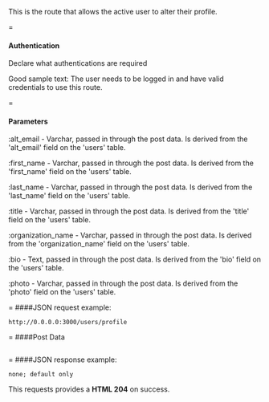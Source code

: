 This is the route that allows the active user to alter their profile.

=
#### Authentication

Declare what authentications are required

Good sample text: The user needs to be logged in and have valid credentials to use this route.

=
#### Parameters

:alt_email - Varchar, passed in through the post data. Is derived from the 'alt_email' field on the 'users' table.

:first_name - Varchar, passed in through the post data. Is derived from the 'first_name' field on the 'users' table.

:last_name - Varchar, passed in through the post data. Is derived from the 'last_name' field on the 'users' table.

:title - Varchar, passed in through the post data. Is derived from the 'title' field on the 'users' table.

:organization_name - Varchar, passed in through the post data. Is derived from the 'organization_name' field on the 'users' table. 

:bio  - Text, passed in through the post data. Is derived from the 'bio' field on the 'users' table. 

:photo - Varchar, passed in through the post data. Is derived from the 'photo' field on the 'users' table.

=
####JSON request example:
```
http://0.0.0.0:3000/users/profile
```

=
####Post Data
```

```

=
####JSON response example:

```
none; default only
```

This requests provides a <strong>HTML 204</strong> on success.